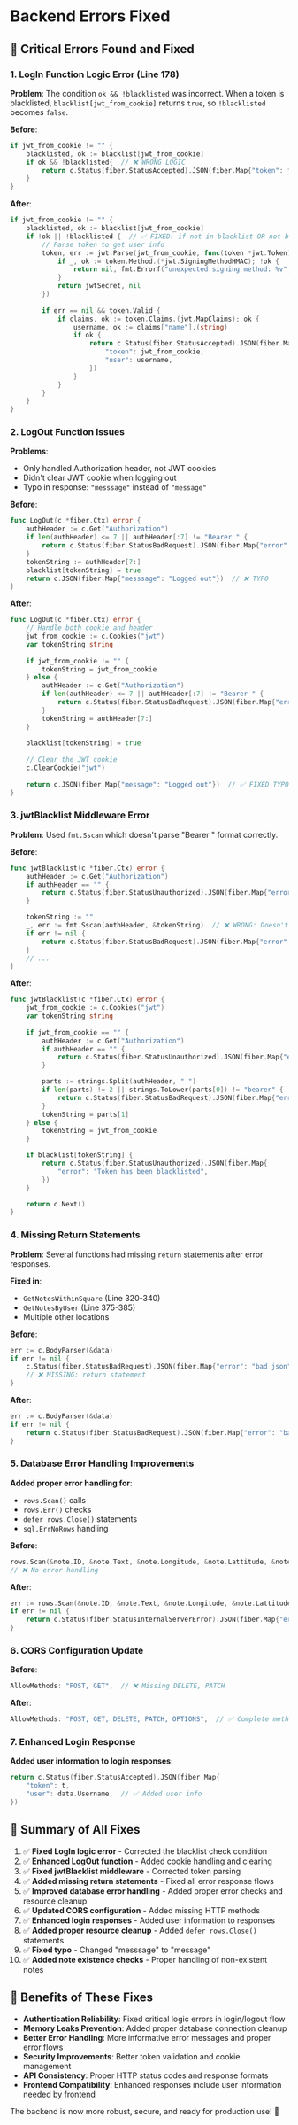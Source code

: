 # Backend Errors Fixed

## 🚨 Critical Errors Found and Fixed

### 1. **LogIn Function Logic Error (Line 178)**
**Problem**: The condition `ok && !blacklisted` was incorrect. When a token is blacklisted, `blacklist[jwt_from_cookie]` returns `true`, so `!blacklisted` becomes `false`.

**Before**:
```go
if jwt_from_cookie != "" {
    blacklisted, ok := blacklist[jwt_from_cookie]
    if ok && !blacklisted{  // ❌ WRONG LOGIC
        return c.Status(fiber.StatusAccepted).JSON(fiber.Map{"token": jwt_from_cookie})
    }
}
```

**After**:
```go
if jwt_from_cookie != "" {
    blacklisted, ok := blacklist[jwt_from_cookie]
    if !ok || !blacklisted {  // ✅ FIXED: if not in blacklist OR not blacklisted
        // Parse token to get user info
        token, err := jwt.Parse(jwt_from_cookie, func(token *jwt.Token) (interface{}, error) {
            if _, ok := token.Method.(*jwt.SigningMethodHMAC); !ok {
                return nil, fmt.Errorf("unexpected signing method: %v", token.Header["alg"])
            }
            return jwtSecret, nil
        })
        
        if err == nil && token.Valid {
            if claims, ok := token.Claims.(jwt.MapClaims); ok {
                username, ok := claims["name"].(string)
                if ok {
                    return c.Status(fiber.StatusAccepted).JSON(fiber.Map{
                        "token": jwt_from_cookie,
                        "user": username,
                    })
                }
            }
        }
    }
}
```

### 2. **LogOut Function Issues**
**Problems**:
- Only handled Authorization header, not JWT cookies
- Didn't clear JWT cookie when logging out
- Typo in response: `"messsage"` instead of `"message"`

**Before**:
```go
func LogOut(c *fiber.Ctx) error {
    authHeader := c.Get("Authorization")
    if len(authHeader) <= 7 || authHeader[:7] != "Bearer " {
        return c.Status(fiber.StatusBadRequest).JSON(fiber.Map{"error": "Invalid Authorization header format"})
    }
    tokenString := authHeader[7:]
    blacklist[tokenString] = true
    return c.JSON(fiber.Map{"messsage": "Logged out"})  // ❌ TYPO
}
```

**After**:
```go
func LogOut(c *fiber.Ctx) error {
    // Handle both cookie and header
    jwt_from_cookie := c.Cookies("jwt")
    var tokenString string
    
    if jwt_from_cookie != "" {
        tokenString = jwt_from_cookie
    } else {
        authHeader := c.Get("Authorization")
        if len(authHeader) <= 7 || authHeader[:7] != "Bearer " {
            return c.Status(fiber.StatusBadRequest).JSON(fiber.Map{"error": "Invalid Authorization header format"})
        }
        tokenString = authHeader[7:]
    }
    
    blacklist[tokenString] = true
    
    // Clear the JWT cookie
    c.ClearCookie("jwt")
    
    return c.JSON(fiber.Map{"message": "Logged out"})  // ✅ FIXED TYPO
}
```

### 3. **jwtBlacklist Middleware Error**
**Problem**: Used `fmt.Sscan` which doesn't parse "Bearer <token>" format correctly.

**Before**:
```go
func jwtBlacklist(c *fiber.Ctx) error {
    authHeader := c.Get("Authorization")
    if authHeader == "" {
        return c.Status(fiber.StatusUnauthorized).JSON(fiber.Map{"error": "Missing Authorization header"})
    }

    tokenString := ""
    _, err := fmt.Sscan(authHeader, &tokenString)  // ❌ WRONG: Doesn't parse "Bearer <token>"
    if err != nil {
        return c.Status(fiber.StatusBadRequest).JSON(fiber.Map{"error": "Invalid Authorization header format"})
    }
    // ...
}
```

**After**:
```go
func jwtBlacklist(c *fiber.Ctx) error {
    jwt_from_cookie := c.Cookies("jwt")
    var tokenString string
    
    if jwt_from_cookie == "" {
        authHeader := c.Get("Authorization")
        if authHeader == "" {
            return c.Status(fiber.StatusUnauthorized).JSON(fiber.Map{"error": "Missing Authorization header"})
        }

        parts := strings.Split(authHeader, " ")
        if len(parts) != 2 || strings.ToLower(parts[0]) != "bearer" {
            return c.Status(fiber.StatusBadRequest).JSON(fiber.Map{"error": "Invalid Authorization header format. Expected 'Bearer <token>'"})
        }
        tokenString = parts[1]
    } else {
        tokenString = jwt_from_cookie
    }

    if blacklist[tokenString] {
        return c.Status(fiber.StatusUnauthorized).JSON(fiber.Map{
            "error": "Token has been blacklisted",
        })
    }

    return c.Next()
}
```

### 4. **Missing Return Statements**
**Problem**: Several functions had missing `return` statements after error responses.

**Fixed in**:
- `GetNotesWithinSquare` (Line 320-340)
- `GetNotesByUser` (Line 375-385)
- Multiple other locations

**Before**:
```go
err := c.BodyParser(&data)
if err != nil {
    c.Status(fiber.StatusBadRequest).JSON(fiber.Map{"error": "bad json"})
    // ❌ MISSING: return statement
}
```

**After**:
```go
err := c.BodyParser(&data)
if err != nil {
    return c.Status(fiber.StatusBadRequest).JSON(fiber.Map{"error": "bad json"})
}
```

### 5. **Database Error Handling Improvements**
**Added proper error handling for**:
- `rows.Scan()` calls
- `rows.Err()` checks
- `defer rows.Close()` statements
- `sql.ErrNoRows` handling

**Before**:
```go
rows.Scan(&note.ID, &note.Text, &note.Longitude, &note.Lattitude, &note.UserID, &note.Public)
// ❌ No error handling
```

**After**:
```go
err := rows.Scan(&note.ID, &note.Text, &note.Longitude, &note.Lattitude, &note.UserID, &note.Public)
if err != nil {
    return c.Status(fiber.StatusInternalServerError).JSON(fiber.Map{"error": "Error scanning note data"})
}
```

### 6. **CORS Configuration Update**
**Before**:
```go
AllowMethods: "POST, GET",  // ❌ Missing DELETE, PATCH
```

**After**:
```go
AllowMethods: "POST, GET, DELETE, PATCH, OPTIONS",  // ✅ Complete method list
```

### 7. **Enhanced Login Response**
**Added user information to login responses**:
```go
return c.Status(fiber.StatusAccepted).JSON(fiber.Map{
    "token": t,
    "user": data.Username,  // ✅ Added user info
})
```

## 🔧 Summary of All Fixes

1. ✅ **Fixed LogIn logic error** - Corrected the blacklist check condition
2. ✅ **Enhanced LogOut function** - Added cookie handling and clearing
3. ✅ **Fixed jwtBlacklist middleware** - Corrected token parsing
4. ✅ **Added missing return statements** - Fixed all error response flows
5. ✅ **Improved database error handling** - Added proper error checks and resource cleanup
6. ✅ **Updated CORS configuration** - Added missing HTTP methods
7. ✅ **Enhanced login responses** - Added user information to responses
8. ✅ **Added proper resource cleanup** - Added `defer rows.Close()` statements
9. ✅ **Fixed typo** - Changed "messsage" to "message"
10. ✅ **Added note existence checks** - Proper handling of non-existent notes

## 🚀 Benefits of These Fixes

- **Authentication Reliability**: Fixed critical logic errors in login/logout flow
- **Memory Leaks Prevention**: Added proper database connection cleanup
- **Better Error Handling**: More informative error messages and proper error flows
- **Security Improvements**: Better token validation and cookie management
- **API Consistency**: Proper HTTP status codes and response formats
- **Frontend Compatibility**: Enhanced responses include user information needed by frontend

The backend is now more robust, secure, and ready for production use! 🎉
